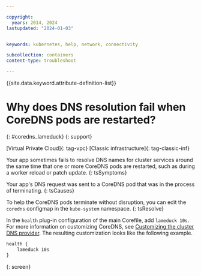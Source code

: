 ```yaml
---

copyright:
  years: 2014, 2024
lastupdated: "2024-01-03"


keywords: kubernetes, help, network, connectivity

subcollection: containers
content-type: troubleshoot

---
```


{{site.data.keyword.attribute-definition-list}}




# Why does DNS resolution fail when CoreDNS pods are restarted?
{: #coredns_lameduck}
{: support}

[Virtual Private Cloud]{: tag-vpc} [Classic infrastructure]{: tag-classic-inf}


Your app sometimes fails to resolve DNS names for cluster services around the same time that one or more CoreDNS pods are restarted, such as during a worker reload or patch update.
{: tsSymptoms}


Your app's DNS request was sent to a CoreDNS pod that was in the process of terminating.
{: tsCauses}


To help the CoreDNS pods terminate without disruption, you can edit the `coredns` configmap in the `kube-system` namespace.
{: tsResolve}

In the `health` plug-in configuration of the main Corefile, add `lameduck 10s`. For more information on customizing CoreDNS, see [Customizing the cluster DNS provider](/docs/containers?topic=containers-cluster_dns#dns_customize). The resulting customization looks like the following example.

```txt
health {
    lameduck 10s
}
```
{: screen}






